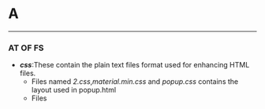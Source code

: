 # A
---
### AT OF FS

* **_css_**:These contain the plain text files format used for enhancing HTML files.   
  * Files named _2.css_,_material.min.css_ and _popup.css_ contains the layout used in popup.html  
  * Files 

